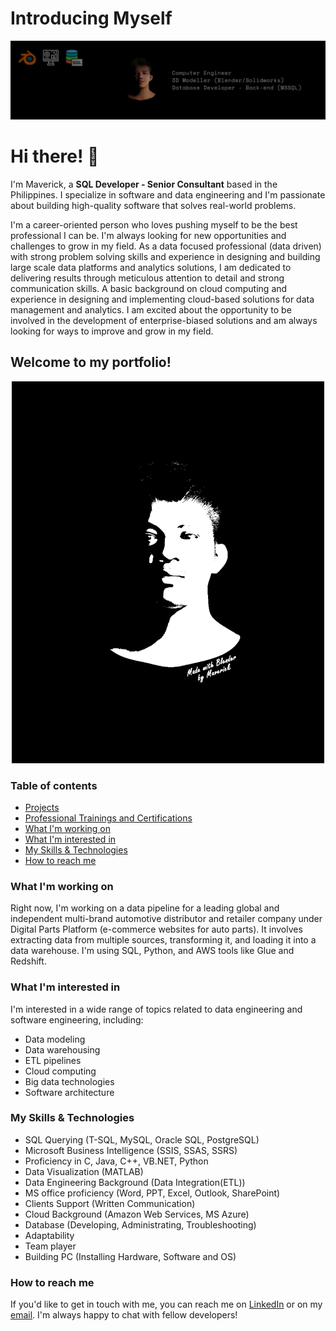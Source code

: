 <!--
**davdavid29/davdavid29** is a ✨ _special_ ✨ repository because its `README.md` (this file) appears on your GitHub profile.

Here are some ideas to get you started:

- 🔭 I’m currently working on ...
- 🌱 I’m currently learning ...
- 👯 I’m looking to collaborate on ...
- 🤔 I’m looking for help with ...
- 💬 Ask me about ...
- 📫 How to reach me: ...
- 😄 Pronouns: ...
- ⚡ Fun fact: ...
-->

# Introducing Myself

<p align="center">
<img src="images/linkedin-cover.png" alt="AWS Educate" height="auto" width="1000">
</p>

# Hi there! 👋

I'm Maverick, a **SQL Developer - Senior Consultant** based in the Philippines. I specialize in software and data engineering and I'm passionate about building high-quality software that solves real-world problems.

I'm a career-oriented person who loves pushing myself to be the best professional I can be. I'm always looking for new opportunities and challenges to grow in my field. As a data focused professional (data driven) with strong problem solving skills and experience in designing and building large scale data platforms and analytics solutions, I am dedicated to delivering results through meticulous attention to detail and strong communication skills. A basic background on cloud computing and experience in designing and implementing cloud-based solutions for data management and analytics. I am excited about the opportunity to be involved in the development of enterprise-biased solutions and am always looking for ways to improve and grow in my field.

## Welcome to my portfolio!  

<p align="center">
  <img src="images/3D_portfolio_profile.gif" alt="AWS Educate" height="auto" width="500">
</p>

### Table of contents
* [Projects](https://github.com/davdavid29/Projects-Overview)
* [Professional Trainings and Certifications](https://github.com/davdavid29/Trainings-and-Certifications)
* [What I'm working on](#what-im-working-on)
* [What I'm interested in](#what-im-interested-in)
* [My Skills & Technologies](#my-skills--technologies)
* [How to reach me](#how-to-reach-me)

### What I'm working on
Right now, I'm working on a data pipeline for a leading global and independent multi-brand automotive distributor and retailer company under Digital Parts Platform (e-commerce websites for auto parts). It involves extracting data from multiple sources, transforming it, and loading it into a data warehouse. I'm using SQL, Python, and AWS tools like Glue and Redshift.

### What I'm interested in
I'm interested in a wide range of topics related to data engineering and software engineering, including:

* Data modeling
* Data warehousing
* ETL pipelines
* Cloud computing
* Big data technologies
* Software architecture

### My Skills & Technologies
* SQL Querying (T-SQL, MySQL, Oracle SQL, PostgreSQL)
* Microsoft Business Intelligence (SSIS, SSAS, SSRS)
* Proficiency in C, Java, C++, VB.NET, Python
* Data Visualization (MATLAB)
* Data Engineering Background (Data Integration(ETL))
* MS office proficiency (Word, PPT, Excel, Outlook, SharePoint)
* Clients Support (Written Communication)
* Cloud Background (Amazon Web Services, MS Azure)
* Database (Developing, Administrating, Troubleshooting)
* Adaptability
* Team player
* Building PC (Installing Hardware, Software and OS)

### How to reach me
If you'd like to get in touch with me, you can reach me on [LinkedIn](https://www.linkedin.com/in/maverick-dave-aguinaldo/) or on my [email](mailto:maverickdaveaguinaldo@gmail.com). I'm always happy to chat with fellow developers!
